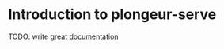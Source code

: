 # Introduction to plongeur-serve

TODO: write [great documentation](http://jacobian.org/writing/what-to-write/)
